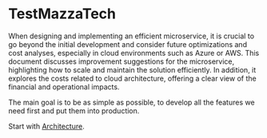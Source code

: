 # TestMazzaTech

When designing and implementing an efficient microservice, it is crucial to go beyond the initial development and consider future optimizations and cost analyses, especially in cloud environments such as Azure or AWS. This document discusses improvement suggestions for the microservice, highlighting how to scale and maintain the solution efficiently. In addition, it explores the costs related to cloud architecture, offering a clear view of the financial and operational impacts.

The main goal is to be as simple as possible, to develop all the features we need first and put them into production.


Start with
 [Architecture](https://github.com/RafaelDaitx/TestMazzaTech/blob/main/architecture.md).